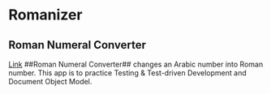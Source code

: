 # Romanizer
## Roman Numeral Converter
[Link](https://heathercoraje.github.io/romanizer/.)
##Roman Numeral Converter## changes an Arabic number into Roman number.
This app is to practice Testing & Test-driven Development and Document Object Model. 
